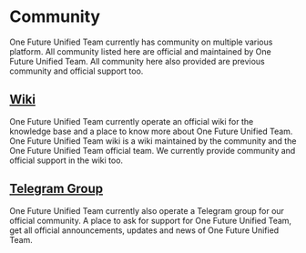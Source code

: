 # Community
One Future Unified Team currently has community on multiple various platform. All community listed here are official and maintained by One Future Unified Team. All community here also provided are previous community and official support too. 

## [Wiki](https://onefutureunifiedteam.miraheze.org)
One Future Unified Team currently operate an official wiki for the knowledge base and a place to know more about One Future Unified Team. One Future Unified Team wiki is a wiki maintained by the community and the One Future Unified Team official team. We currently provide community and official support in the wiki too. 

## [Telegram Group]((https://t.me/OFUTeam))
One Future Unified Team currently also operate a Telegram group for our official community. A place to ask for support for One Future Unified Team, get all official announcements, updates and news of One Future Unified Team. 
